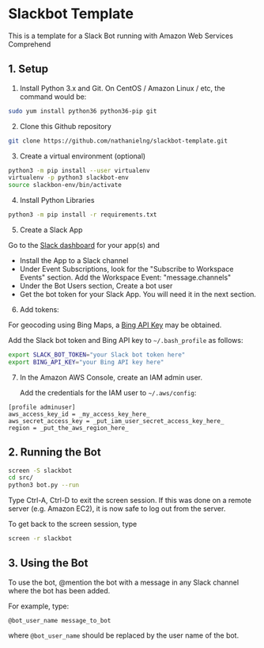# Slackbot Template

This is a template for a Slack Bot
running with Amazon Web Services Comprehend


## 1. Setup

1. Install Python 3.x and Git.
   On CentOS / Amazon Linux / etc, the command would be:

```bash
sudo yum install python36 python36-pip git
```

2. Clone this Github repository

```bash
git clone https://github.com/nathanielng/slackbot-template.git
```

3. Create a virtual environment (optional)

```bash
python3 -m pip install --user virtualenv
virtualenv -p python3 slackbot-env
source slackbon-env/bin/activate
```

4. Install Python Libraries

```bash
python3 -m pip install -r requirements.txt
```

5. Create a Slack App

Go to the [Slack dashboard](https://api.slack.com/apps)
for your app(s) and

- Install the App to a Slack channel
- Under Event Subscriptions, look for the
  "Subscribe to Workspace Events" section.
  Add the Workspace Event: "message.channels"
- Under the Bot Users section,
  Create a bot user 
- Get the bot token for your Slack App.
  You will need it in the next section.

6. Add tokens:

For geocoding using Bing Maps, a
[Bing API Key](https://docs.microsoft.com/en-us/bingmaps/getting-started/bing-maps-dev-center-help/getting-a-bing-maps-key)
may be obtained.

Add the Slack bot token and
Bing API key to `~/.bash_profile` as follows:

```bash
export SLACK_BOT_TOKEN="your Slack bot token here"
export BING_API_KEY="your Bing API key here"
```

7. In the Amazon AWS Console, create an IAM admin user.
 
   Add the credentials for the IAM user to `~/.aws/config`:

```
[profile adminuser]
aws_access_key_id = _my_access_key_here_
aws_secret_access_key = _put_iam_user_secret_access_key_here_
region = _put_the_aws_region_here_
```

## 2. Running the Bot

```bash
screen -S slackbot
cd src/
python3 bot.py --run
```

Type Ctrl-A, Ctrl-D to exit the screen session.
If this was done on a remote server (e.g. Amazon EC2),
it is now safe to log out from the server.

To get back to the screen session, type

```bash
screen -r slackbot
```

## 3. Using the Bot

To use the bot, @mention the bot with a message in
any Slack channel where the bot has been added.

For example, type:

```
@bot_user_name message_to_bot
```

where `@bot_user_name` should be replaced by the user name of the bot.


